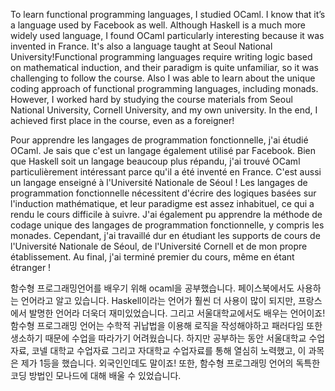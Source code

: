 

To learn functional programming languages, I studied OCaml. I know that it’s a language used by Facebook as well. 
Although Haskell is a much more widely used language, I found OCaml particularly interesting because it was invented in France. 
It's also a language taught at Seoul National University!Functional programming languages require writing logic based on mathematical induction, and their paradigm is quite unfamiliar, so it was challenging to follow the course. Also I was able to learn about the unique coding approach of functional programming languages, including monads. However, I worked hard by studying the course materials from Seoul National University, Cornell University, and my own university. 
In the end, I achieved first place in the course, even as a foreigner!


Pour apprendre les langages de programmation fonctionnelle, j'ai étudié OCaml. Je sais que c'est un langage également utilisé par Facebook.
Bien que Haskell soit un langage beaucoup plus répandu, j'ai trouvé OCaml particulièrement intéressant parce qu'il a été inventé en France.
C'est aussi un langage enseigné à l'Université Nationale de Séoul ! Les langages de programmation fonctionnelle nécessitent d'écrire des logiques basées sur l'induction mathématique, et leur paradigme est assez inhabituel, ce qui a rendu le cours difficile à suivre. J'ai également pu apprendre la méthode de codage unique des langages de programmation fonctionnelle, y compris les monades.
Cependant, j'ai travaillé dur en étudiant les supports de cours de l'Université Nationale de Séoul, de l'Université Cornell et de mon propre établissement.
Au final, j'ai terminé premier du cours, même en étant étranger !


함수형 프로그래밍언어를 배우기 위해 ocaml을 공부했습니다. 페이스북에서도 사용하는 언어라고 알고 있습니다. Haskell이라는 언어가 훨씬 더 사용이 많이 되지만, 프랑스에서 발명한 언어라 더욱더 재미있었습니다. 
그리고 서울대학교에서도 배우는 언어이죠! 함수형 프로그래밍 언어는 수학적 귀납법을 이용해 로직을 작성해야하고 패러다임 또한 생소하기 때문에 수업을 따라가기 어려웠습니다. 
하지만 공부하는 동안 서울대학교 수업자료, 코넬 대학교 수업자료 그리고 자대학교 수업자료를 통해 열심히 노력했고, 이 과목은 제가 1등을 했습니다. 외국인인데도 말이죠! 또한, 함수형 프로그래밍 언어의 독특한 코딩 방법인 모나드에 대해 배울 수 있었습니다.
